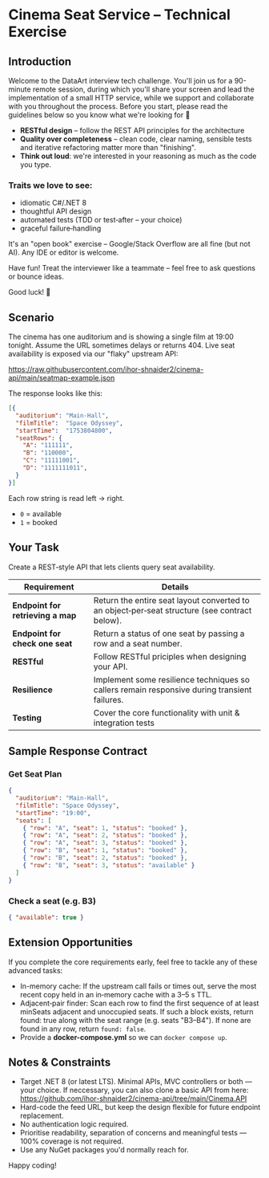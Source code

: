 # Cinema Seat Service – Technical Exercise

## Introduction

Welcome to the DataArt interview tech challenge. You'll join us for a 90-minute remote session, during which you'll share your screen and lead the implementation of a small HTTP service, while we support and collaborate with you throughout the process. Before you start, please read the guidelines below so you know what we're looking for 🙂

- **RESTful design** – follow the REST API principles for the architecture
- **Quality over completeness** – clean code, clear naming, sensible tests and iterative refactoring matter more than "finishing".
- **Think out loud**: we're interested in your reasoning as much as the code you type.

### Traits we love to see:

- idiomatic C#/.NET 8
- thoughtful API design
- automated tests (TDD or test‑after – your choice)
- graceful failure‑handling

It's an "open book" exercise – Google/Stack Overflow are all fine (but not AI). Any IDE or editor is welcome.

Have fun! Treat the interviewer like a teammate – feel free to ask questions or bounce ideas.

Good luck! 🚀

## Scenario

The cinema has one auditorium and is showing a single film at 19:00 tonight. Assume the URL sometimes delays or returns 404. Live seat availability is exposed via our "flaky" upstream API:

https://raw.githubusercontent.com/ihor-shnaider2/cinema-api/main/seatmap-example.json

The response looks like this:

```json
[{
  "auditorium": "Main-Hall",
  "filmTitle":  "Space Odyssey",
  "startTime":  "1753804800",
  "seatRows": {
    "A": "111111",
    "B": "110000",
    "C": "11111001",
    "D": "1111111011",
  }
}]
```

Each row string is read left → right.
- `0` = available
- `1` = booked

## Your Task

Create a REST‑style API that lets clients query seat availability.

| Requirement | Details |
| - | - |
| **Endpoint for retrieving a map** | Return the entire seat layout converted to an object‑per‑seat structure (see contract below). |
| **Endpoint for check one seat** | Return a status of one seat by passing a row and a seat number. |
| **RESTful** | Follow RESTful priciples when designing your API.  |
| **Resilience** | Implement some resilience techniques so callers remain responsive during transient failures. |
| **Testing** | Cover the core functionality with unit & integration tests |

## Sample Response Contract

### Get Seat Plan

```json
{
  "auditorium": "Main-Hall",
  "filmTitle": "Space Odyssey",
  "startTime": "19:00",
  "seats": [
    { "row": "A", "seat": 1, "status": "booked" },
    { "row": "A", "seat": 2, "status": "booked" },
    { "row": "A", "seat": 3, "status": "booked" },
    { "row": "B", "seat": 1, "status": "booked" },
    { "row": "B", "seat": 2, "status": "booked" },
    { "row": "B", "seat": 3, "status": "available" }
  ]
}
```

### Check a seat (e.g. B3)

```json
{ "available": true }
```

## Extension Opportunities

If you complete the core requirements early, feel free to tackle any of these advanced tasks:
- In-memory cache: If the upstream call fails or times out, serve the most recent copy held in an in‑memory cache with a 3–5 s TTL.
- Adjacent‑pair finder: Scan each row to find the first sequence of at least minSeats adjacent and unoccupied seats. If such a block exists, return found: true along with the seat range (e.g. seats "B3–B4"). If none are found in any row, return `found: false`.
- Provide a **docker-compose.yml** so we can `docker compose up`.

## Notes & Constraints

- Target .NET 8 (or latest LTS). Minimal APIs, MVC controllers or both — your choice. If neccessary, you can also clone a basic API from here: https://github.com/ihor-shnaider2/cinema-api/tree/main/Cinema.API
- Hard-code the feed URL, but keep the design flexible for future endpoint replacement.
- No authentication logic required.
- Prioritise readability, separation of concerns and meaningful tests — 100% coverage is not required.
- Use any NuGet packages you'd normally reach for.

Happy coding!
